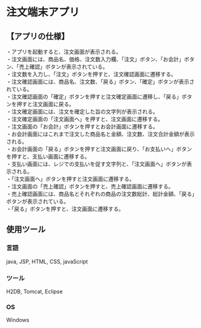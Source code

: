# 注文端末アプリ
## 【アプリの仕様】
・アプリを起動すると、注文画面が表示される。<br>
・注文画面には、商品名、価格、注文数入力欄、「注文」ボタン、「お会計」ボタン、「売上確認」ボタンが表示されている。<br>
・注文数を入力し、「注文」ボタンを押すと、注文確認画面に遷移する。<br>
・注文確認画面には、商品名、注文数、「戻る」ボタン、「確定」ボタンが表示されている。<br>
・注文確認画面の「確定」ボタンを押すと注文確定画面に遷移し、「戻る」ボタンを押すと注文画面に戻る。<br>
・注文確定画面には、注文を確定した旨の文字列が表示される。<br>
・注文確定画面の「注文画面へ」を押すと、注文画面に遷移する。<br>
・注文画面の「お会計」ボタンを押すとお会計画面に遷移する。<br>
・お会計画面にはこれまで注文した商品名と金額、注文数、注文合計金額が表示される。<br>
・お会計画面の「戻る」ボタンを押すと注文画面に戻り、「お支払いへ」ボタンを押すと、支払い画面に遷移する。<br>
・支払い画面には、レジでの支払いを促す文字列と、「注文画面へ」ボタンが表示される。<br>
・「注文画面へ」ボタンを押すと注文画面に遷移する。<br>
・注文画面の「売上確認」ボタンを押すと、売上確認画面に遷移する。<br>
・売上確認画面には、商品名とそれぞれの商品の注文数総計、総計金額、「戻る」ボタンが表示されている。<br>
・「戻る」ボタンを押すと、注文画面に遷移する。<br>

## 使用ツール
### 言語
java, JSP, HTML, CSS, javaScript
### ツール
H2DB, Tomcat, Eclipse
### OS
Windows
